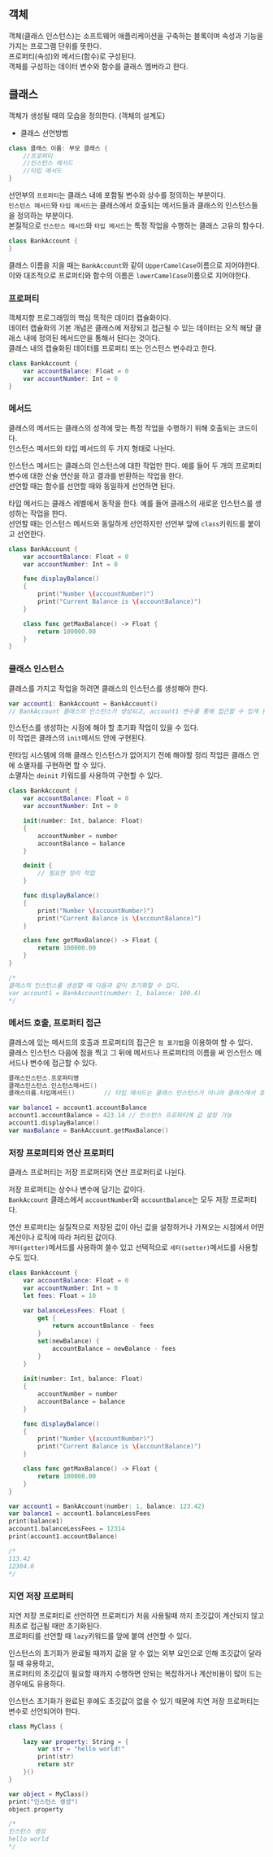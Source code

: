 ## 객체

객체(클래스 인스턴스)는 소프트웨어 애플리케이션을 구축하는 블록이며 속성과 기능을 가지는 프로그램 단위를 뜻한다.   
프로퍼티(속성)와 메서드(함수)로 구성된다.   
객체를 구성하는 데이터 변수와 함수를 클래스 멤버라고 한다.   

## 클래스

객체가 생성될 때의 모습을 정의한다. (객체의 설계도)   

- 클래스 선언방법
```swift
class 클래스 이름: 부모 클래스 {
    //프로퍼티
    //인스턴스 메서드
    //타입 메서드
}
```
선언부의 `프로퍼티`는 클래스 내에 포함될 변수와 상수를 정의하는 부분이다.   
`인스턴스 메서드`와 `타입 메서드`는 클래스에서 호출되는 메서드들과 클래스의 인스턴스들을 정의하는 부분이다.   
본질적으로 `인스턴스 메서드`와 `타입 메서드`는 특정 작업을 수행하는 클래스 고유의 함수다.   

```swift
class BankAccount {
}
```
클래스 이름을 지을 때는 `BankAccount`와 같이 `UpperCamelCase`이름으로 지어야한다.   
이와 대조적으로 프로퍼티와 함수의 이름은 `lowerCamelCase`이름으로 지어야한다.

### 프로퍼티

객체지향 프로그래밍의 핵심 목적은 데이터 캡슐화이다.   
데이터 캡슐화의 기본 개념은 클래스에 저장되고 접근될 수 있는 데이터는 오직 해당 클래스 내에 정의된 메서드만을 통해서 된다는 것이다.   
클래스 내의 캡슐화된 데이터를 프로퍼티 또는 인스턴스 변수라고 한다.   
```swift
class BankAccount {
    var accountBalance: Float = 0
    var accountNumber: Int = 0
}
```

### 메서드

클래스의 메서드는 클래스의 성격에 맞는 특정 작업을 수행하기 위해 호출되는 코드이다.   
인스턴스 메서드와 타입 메서드의 두 가지 형태로 나뉜다.   

인스턴스 메서드는 클래스의 인스턴스에 대한 작업만 한다. 예를 들어 두 개의 프로퍼티 변수에 대한 산술 연산을 하고 결과를 반환하는 작업을 한다.   
선언할 때는 함수를 선언할 때와 동일하게 선언하면 된다.   

타입 메서드는 클래스 레벨에서 동작을 한다. 예를 들어 클래스의 새로운 인스턴스를 생성하는 작업을 한다.   
선언할 때는 인스턴스 메서드와 동일하게 선언하지만 선언부 앞에 `class`키워드를 붙이고 선언한다.
```swift
class BankAccount {
    var accountBalance: Float = 0
    var accountNumber: Int = 0

    func displayBalance()
    {
        print("Number \(accountNumber)")
        print("Current Balance is \(accountBalance)")
    }

    class func getMaxBalance() -> Float {
        return 100000.00
    }
}
```

### 클래스 인스턴스

클래스를 가지고 작업을 하려면 클래스의 인스턴스를 생성해야 한다.   
```swift
var account1: BankAccount = BankAccount()
// BankAccount 클래스의 인스턴스가 생성되고, account1 변수를 통해 접근할 수 있게 된다.
```

인스턴스를 생성하는 시점에 해야 할 초기화 작업이 있을 수 있다.   
이 작업은 클래스의 `init`메서드 안에 구현된다.   

런타임 시스템에 의해 클래스 인스턴스가 없어지기 전에 해야할 정리 작업은 클래스 안에 소멸자를 구현하면 할 수 있다.   
소멸자는 `deinit` 키워드를 사용하여 구현할 수 있다.   
```swift
class BankAccount {
    var accountBalance: Float = 0
    var accountNumber: Int = 0

    init(number: Int, balance: Float)
    {
        accountNumber = number
        accountBalance = balance
    }

    deinit {
        // 필요한 정리 작업
    }

    func displayBalance()
    {
        print("Number \(accountNumber)")
        print("Current Balance is \(accountBalance)")
    }

    class func getMaxBalance() -> Float {
        return 100000.00
    }
}

/*
클래스의 인스턴스를 생성할 때 다음과 같이 초기화할 수 있다.
var account1 = BankAccount(number: 1, balance: 100.4)
*/
```

### 메서드 호출, 프로퍼티 접근

클래스에 있는 메서드의 호출과 프로퍼티의 접근은 `점 표기법`을 이용하여 할 수 있다.   
클래스 인스턴스 다음에 점을 찍고 그 뒤에 메서드나 프로퍼티의 이름을 써 인스턴스 메서드나 변수에 접근할 수 있다.   
```swift
클래스인스턴스.프로퍼티명
클래스인스턴스.인스턴스메서드()
클래스이름.타입메서드()        // 타입 메서드는 클래스 인스턴스가 아니라 클래스에서 호출되어야함

var balance1 = account1.accountBalance
account1.accountBalance = 423.14 // 인스턴스 프로퍼티에 값 설정 가능
account1.displayBalance()
var maxBalance = BankAccount.getMaxBalance()
```

### 저장 프로퍼티와 연산 프로퍼티

클래스 프로퍼티는 저장 프로퍼티와 연산 프로퍼티로 나뉜다.   

저장 프로퍼티는 상수나 변수에 담기는 값이다.   
`BankAccount` 클래스에서 `accountNumber`와 `accountBalance`는 모두 저장 프로퍼티다.

연산 프로퍼티는 실질적으로 저장된 값이 아닌 값을 설정하거나 가져오는 시점에서 어떤 계산이나 로직에 따라 처리된 값이다.   
`게터(getter)`메서드를 사용하여 쓸수 있고 선택적으로 `세터(setter)`메서드를 사용할 수도 있다.   
```swift
class BankAccount {
    var accountBalance: Float = 0
    var accountNumber: Int = 0
    let fees: Float = 10
    
    var balanceLessFees: Float {
        get {
            return accountBalance - fees
        }
        set(newBalance) {
            accountBalance = newBalance - fees
        }
    }
    
    init(number: Int, balance: Float)
    {
        accountNumber = number
        accountBalance = balance
    }

    func displayBalance()
    {
        print("Number \(accountNumber)")
        print("Current Balance is \(accountBalance)")
    }

    class func getMaxBalance() -> Float {
        return 100000.00
    }
}

var account1 = BankAccount(number: 1, balance: 123.42)
var balance1 = account1.balanceLessFees
print(balance1)
account1.balanceLessFees = 12314
print(account1.accountBalance)

/*
113.42
12304.0
*/
```

### 지연 저장 프로퍼티

지연 저장 프로퍼티로 선언하면 프로퍼티가 처음 사용될때 까지 초깃값이 계산되지 않고 최초로 접근될 때만 초기화된다.   
프로퍼티를 선언할 때 `lazy`키워드를 앞에 붙여 선언할 수 있다.   

인스턴스의 초기화가 완료될 때까지 값을 알 수 없는 외부 요인으로 인해 초깃값이 달라질 때 유용하고,   
프로퍼티의 초깃값이 필요할 때까지 수행하면 안되는 복잡하거나 계산비용이 많이 드는 경우에도 유용하다.   

인스턴스 초기화가 완료된 후에도 초깃값이 없을 수 있기 때문에 지연 저장 프로퍼티는 변수로 선언되어야 한다.   

```swift
class MyClass {
    
    lazy var property: String = {
        var str = "hello world!"
        print(str)
        return str
    }()
}

var object = MyClass()
print("인스턴스 생성")
object.property

/*
인스턴스 생성
hello world
*/
```

